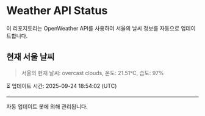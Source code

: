 
# Weather API Status

이 리포지토리는 OpenWeather API를 사용하여 서울의 날씨 정보를 자동으로 업데이트합니다.

## 현재 서울 날씨
> 서울의 현재 날씨: overcast clouds, 온도: 21.51°C, 습도: 97%

⏳ 업데이트 시간: 2025-09-24 18:54:02 (UTC)

---
자동 업데이트 봇에 의해 관리됩니다.
